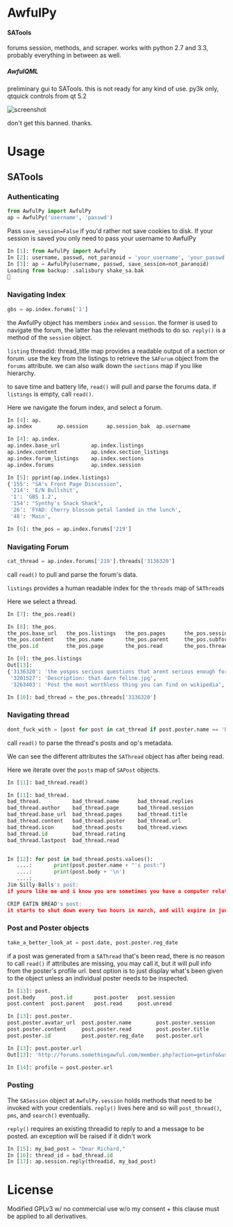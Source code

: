 AwfulPy
=======

#### SATools
forums session, methods, and scraper. 
works with python 2.7 and 3.3, probably everything in between as well. 

##### AwfulQML
preliminary gui to SATools. this is not ready for any kind of use. py3k only, qtquick controls from qt 5.2

![screenshot](http://i.imgur.com/R6odHSE.png "screenshot_of_app")

don't get this banned. thanks.

Usage
=======
## SATools

### Authenticating

```python
from AwfulPy import AwfulPy
ap = AwfulPy('username', 'passwd')
```

Pass `save_session=False` if you'd rather not save cookies to disk. If your session is saved you only need to pass your username to AwfulPy

```python
In [1]: from AwfulPy import AwfulPy
In [2]: username, passwd, not_paranoid = 'your_username', 'your_passwd', False
In [3]: ap = AwfulPy(username, passwd, save_session=not_paranoid)
Loading from backup: .salisbury shake_sa.bak

```

### Navigating Index

```python
gbs = ap.index.forums['1']
```

the AwfulPy object has members `index` and `session`. the former is used to navigate the forum, the latter has the relevant methods to do so. `reply()` is a method of the `session` object.

`listing` threadid: thread_title map provides a readable output of a section or forum. use the key from the listings to retrieve the `SAForum` object from the `forums` attribute. we can also walk down the `sections` map if you like hierarchy.

to save time and battery life, `read()` will pull and parse the forums data. if `listings` is empty, call `read()`.

Here we navigate the forum index, and select a forum.


```python
In [4]: ap.
ap.index        ap.session      ap.session_bak  ap.username

In [4]: ap.index.
ap.index.base_url          ap.index.listings
ap.index.content           ap.index.section_listings
ap.index.forum_listings    ap.index.sections
ap.index.forums            ap.index.session

In [5]: pprint(ap.index.listings)
{'155': "SA's Front Page Discussion",
 '214': 'E/N Bullshit',
 '1': 'GBS 1.2',
 '154': "Synthy's Snack Shack",
 '26': 'FYAD: Cherry blossom petal landed in the lunch',
 '48': 'Main',

In [6]: the_pos = ap.index.forums['219']
```

### Navigating Forum

```python
cat_thread = ap.index.forums['219'].threads['3136320']
```

call `read()` to pull and parse the forum's data.

`listings` provides a human readable index for the `threads` map of `SAThread`s

Here we select a thread.


```python
In [7]: the_pos.read()

In [8]: the_pos.
the_pos.base_url   the_pos.listings   the_pos.pages      the_pos.session
the_pos.content    the_pos.name       the_pos.parent     the_pos.subforums
the_pos.id         the_pos.page       the_pos.read       the_pos.threads

In [9]: the_pos.listings
Out[13]: 
{'3136320': 'the yospos serious questions that arent serious enough for SHSC megathread',
 '3201527': 'Description: that darn feline.jpg',
 '3263403': 'Post the most worthless thing you can find on wikipedia',

In [10]: bad_thread = the_pos.threads['3136320']
```

### Navigating thread

```python 
dont_fuck_with = [post for post in cat_thread if post.poster.name == 'Debt']
```

call `read()` to parse the thread's posts and op's metadata. 

We can see the different attributes the `SAThread` object has after being read.

Here we iterate over the `posts` map of `SAPost` objects.


```python
In [11]: bad_thread.read()

In [11]: bad_thread.
bad_thread.          bad_thread.name      bad_thread.replies
bad_thread.author    bad_thread.page      bad_thread.session
bad_thread.base_url  bad_thread.pages     bad_thread.title
bad_thread.content   bad_thread.poster    bad_thread.url
bad_thread.icon      bad_thread.posts     bad_thread.views
bad_thread.id        bad_thread.rating    
bad_thread.lastpost  bad_thread.read      


In [12]: for post in bad_thread.posts.values():
   ....:       print(post.poster.name + "'s post:")
   ....:       print(post.body + '\n')
   ....:     
Jim Silly-Balls's post:
if youre like me and i know you are sometimes you have a computer related question but dont want to venture into SHSC to ask it because you would rather ask your friends in the pos.  this is the thread fo dat shit

CRIP EATIN BREAD's post:
it starts to shut down every two hours in march, and will expire in june 2010
```

### Post and Poster objects

```python
take_a_better_look_at = post.date, post.poster.reg_date

```

if a post was generated from a `SAThread` that's been read, there is no reason to call `read()` if attributes are missing, you may call it, but it will pull info from the poster's profile url. best option is to just display what's been given to the object unless an individual poster needs to be inspected.

```python
In [13]: post.
post.body     post.id       post.poster   post.session  
post.content  post.parent   post.read     post.unread   

In [13]: post.poster.
post.poster.avatar_url  post.poster.name        post.poster.session
post.poster.content     post.poster.read        post.poster.title
post.poster.id          post.poster.reg_date    post.poster.url

In [13]: post.poster.url
Out[13]: 'http://forums.somethingawful.com/member.php?action=getinfo&userid=22993'

In [14]: profile = post.poster.url
```

### Posting
The `SASession` object at `AwfulPy.session` holds methods that need to be invoked with your credentials.
`reply()` lives here and so will `post_thread()`, `pms`, and `search()` eventually. 

`reply()` requires an existing threadid to reply to and a message to be posted. an exception will be raised if it didn't work


```python
In [15]: my_bad_post = "Dear Richard,"
In [16]: thread_id = bad_thread.id
In [17]: ap.session.reply(threadid, my_bad_post)


```


License
========

Modified GPLv3 w/ no commercial use w/o my consent + this clause must be applied to all derivatives.
